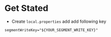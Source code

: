# Get Stated

- Create `local.properties` add add following key

```
segmentWriteKey="${YOUR_SEGMENT_WRITE_KEY}"
```
